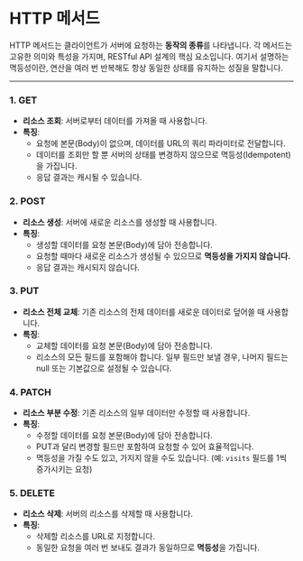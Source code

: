 # HTTP 메서드

HTTP 메서드는 클라이언트가 서버에 요청하는 **동작의 종류**를 나타냅니다. 각 메서드는 고유한 의미와 특성을 가지며, RESTful API 설계의 핵심 요소입니다. 여기서 설명하는 멱등성이란, 연산을 여러 번 반복해도 항상 동일한 상태를 유지하는 성질을 말합니다.

---

### 1. GET

- **리소스 조회**: 서버로부터 데이터를 가져올 때 사용합니다.
- **특징**:
  - 요청에 본문(Body)이 없으며, 데이터를 URL의 쿼리 파라미터로 전달합니다.
  - 데이터를 조회만 할 뿐 서버의 상태를 변경하지 않으므로 멱등성(Idempotent)을 가집니다.
  - 응답 결과는 캐시될 수 있습니다.

### 2. POST

- **리소스 생성**: 서버에 새로운 리소스를 생성할 때 사용합니다.
- **특징**:
  - 생성할 데이터를 요청 본문(Body)에 담아 전송합니다.
  - 요청할 때마다 새로운 리소스가 생성될 수 있으므로 **멱등성을 가지지 않습니다.**
  - 응답 결과는 캐시되지 않습니다.

### 3. PUT

- **리소스 전체 교체**: 기존 리소스의 전체 데이터를 새로운 데이터로 덮어쓸 때 사용합니다.
- **특징**:
  - 교체할 데이터를 요청 본문(Body)에 담아 전송합니다.
  - 리소스의 모든 필드를 포함해야 합니다. 일부 필드만 보낼 경우, 나머지 필드는 null 또는 기본값으로 설정될 수 있습니다.

### 4. PATCH

- **리소스 부분 수정**: 기존 리소스의 일부 데이터만 수정할 때 사용합니다.
- **특징**:
  - 수정할 데이터를 요청 본문(Body)에 담아 전송합니다.
  - PUT과 달리 변경할 필드만 포함하여 요청할 수 있어 효율적입니다.
  - 멱등성을 가질 수도 있고, 가지지 않을 수도 있습니다. (예: `visits` 필드를 1씩 증가시키는 요청)

### 5. DELETE

- **리소스 삭제**: 서버의 리소스를 삭제할 때 사용합니다.
- **특징**:
  - 삭제할 리소스를 URL로 지정합니다.
  - 동일한 요청을 여러 번 보내도 결과가 동일하므로 **멱등성**을 가집니다.
